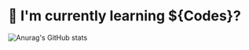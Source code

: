 # 🌱 I'm currently learning ${Codes}?
![Anurag's GitHub stats](https://github-readme-stats.vercel.app/api?username=anuraghazra&theme=tokyonight&show_icons=true)

